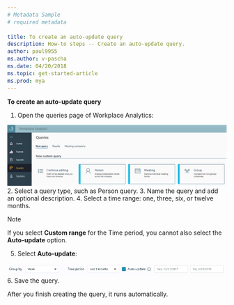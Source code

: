 ```yaml
---
# Metadata Sample
# required metadata

title: To create an auto-update query
description: How-to steps -- Create an auto-update query. 
author: paul9955
ms.author: v-pascha
ms.date: 04/20/2018
ms.topic: get-started-article
ms.prod: mya
---
```


**To create an auto-update query**

1. Open the queries page of Workplace Analytics:
<img src="../Images/WpA/Tutorials/Queries-page.png" alt="Queries page of Workplace Analytics">
2. Select a query type, such as Person query.
3. Name the query and add an optional description.
4. Select a time range: one, three, six, or twelve months.

> [!Note] 
> If you select **Custom range** for the Time period, you cannot also select the **Auto-update** option.

5. Select **Auto-update**: 
<img src="../Images/WpA/Tutorials/auto-update-query.png" alt="Setting auto-update for a Workplace Analytics query">
6. Save the query. 

After you finish creating the query, it runs automatically.